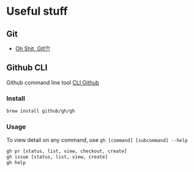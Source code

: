 # Useful stuff

## Git

- [Oh Shit, Git!?!](https://ohshitgit.com/)

## Github CLI

Github command line tool [CLI Github](https://cli.github.com/)

### Install

```sh
brew install github/gh/gh
```

### Usage

To view detail on any command, use ```gh [command] [subcommand] --help```

```sh
gh pr [status, list, view, checkout, create]
gh issue [status, list, view, create]
gh help
```
